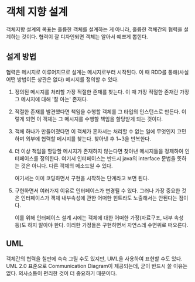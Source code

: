 # 객체 지향 설계

객체지향 설계의 목표는 훌륭한 객체를 설계하는 게 아니라, 훌륭한 객체간의 협력을 설계하는 것이다. 협력이 잘 디자인되면 객체는 알아서 예쁘게 뽑힌다.

## 설계 방법

협력은 메시지로 이루어지므로 설계는 메시지로부터 시작된다. 이 때 RDD를 통해(사실 어떤 방법이든 상관은 없다) 메시지를 정의할 수 있다.

1. 정의된 메시지를 처리할 가장 적절한 존재를 찾는다.
    이 때 가장 적절한 존재란 가장 그 메시지에 대해 '잘 아는' 존재다.

2. 적절한 존재를 발견했다면 책임을 수행할 객체를 그 타입의 인스턴스로 만든다.
    이렇게 되면 이 객체는 그 메시지를 수행할 책임을 할당받게 되는 것이다.

3. 객체 하나가 만들어졌다면 이 객체가 혼자서는 처리할 수 없는 일에 무엇인지 고민하며 외부에 협력할 메시지를 찾는다.
    찾아낸 후 1~3을 반복한다.

4. 더 이상 책임을 할당할 메시지가 존재하지 않는다면 찾아낸 메시지들을 정제하여 인터페이스를 정의한다.
    여기서 인터페이스는 반드시 java의 interface 문법을 뜻하는 것은 아니다. 다른 객체의 메소드일 수 있다.

    여기서는 이미 코딩하면서 구현을 시작하는 단계라고 보면 된다.

5. 구현하면서 여러가지 이유로 인터페이스가 변경될 수 있다.
    그러나 가장 중요한 것은 인터페이스가 객체 내부속성에 관한 어떠한 힌트라도 노출해서는 안된다는 점이다.
    
    이를 위해 인터페이스 설계 시에는 객체에 대한 어떠한 가정(자료구조, 내부 속성 등)도 하지 말아야 한다.
    이러한 가정들은 구현하면서 자연스레 수면위로 떠오른다.


## UML

객체간의 협력을 칠판에 슥슥 그릴 수도 있지만, UML을 사용하여 표현할 수도 있다.
UML 2.0 표준으로 Communication Diagram이 제공되는데, 굳이 반드시 쓸 이유는 없다. 의사소통이 편리한 것이 더 중요하기 때문이다.
